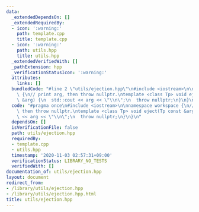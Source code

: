 ```yaml
---
data:
  _extendedDependsOn: []
  _extendedRequiredBy:
  - icon: ':warning:'
    path: template.cpp
    title: template.cpp
  - icon: ':warning:'
    path: utils.hpp
    title: utils.hpp
  _extendedVerifiedWith: []
  _pathExtension: hpp
  _verificationStatusIcon: ':warning:'
  attributes:
    links: []
  bundledCode: "#line 2 \"utils/ejection.hpp\"\n#include <iostream>\n\nnamespace workspace\
    \ {\n// print arg, then throw nullptr.\ntemplate <class Tp> void eject(Tp const\
    \ &arg) {\n  std::cout << arg << \"\\n\";\n  throw nullptr;\n}\n}\n"
  code: "#pragma once\n#include <iostream>\n\nnamespace workspace {\n// print arg,\
    \ then throw nullptr.\ntemplate <class Tp> void eject(Tp const &arg) {\n  std::cout\
    \ << arg << \"\\n\";\n  throw nullptr;\n}\n}\n"
  dependsOn: []
  isVerificationFile: false
  path: utils/ejection.hpp
  requiredBy:
  - template.cpp
  - utils.hpp
  timestamp: '2020-11-03 02:57:31+09:00'
  verificationStatus: LIBRARY_NO_TESTS
  verifiedWith: []
documentation_of: utils/ejection.hpp
layout: document
redirect_from:
- /library/utils/ejection.hpp
- /library/utils/ejection.hpp.html
title: utils/ejection.hpp
---
```

